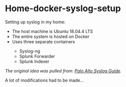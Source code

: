 # Home-docker-syslog-setup
<p>Setting up syslog in my home:</p>
<ul>
 <li>The host machine is Ubuntu 18.04.4 LTS </li>
 <li>The entire system is hosted on Docker</li>
 <li>Uses three separate containers</li> 
  <ul>
   <li>Syslog-ng</li>
   <li>Splunk Forwarder</li>
   <li>Splunk Indexer</li>
  </ul> 
</ul>
<i>The original idea was pulled from: <a href=https://splunk.paloaltonetworks.com/universal-forwarder.html>Palo Alto Syslog Guide</a>.</i>

 <p>A lot of modifications had to be made...</p>
